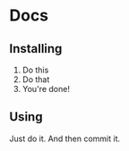 # Docs

## Installing

1. Do this
2. Do that
3. You're done!

## Using

Just do it.
And then commit it.